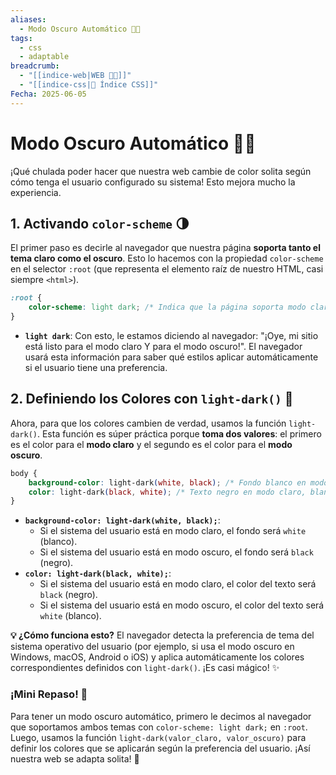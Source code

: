 ```yaml
---
aliases:
  - Modo Oscuro Automático 🌙🌗
tags:
  - css
  - adaptable
breadcrumb:
  - "[[indice-web|WEB 🔗📝]]"
  - "[[indice-css|💄 Índice CSS]]"
Fecha: 2025-06-05
---
```

# Modo Oscuro Automático 🌙🌗
¡Qué chulada poder hacer que nuestra web cambie de color solita según cómo tenga el usuario configurado su sistema! Esto mejora mucho la experiencia.
## 1. Activando `color-scheme` 🌗
El primer paso es decirle al navegador que nuestra página **soporta tanto el tema claro como el oscuro**. Esto lo hacemos con la propiedad `color-scheme` en el selector `:root` (que representa el elemento raíz de nuestro HTML, casi siempre `<html>`).
```css
:root {
	color-scheme: light dark; /* Indica que la página soporta modo claro y oscuro */
}
```
- **`light dark`**: Con esto, le estamos diciendo al navegador: "¡Oye, mi sitio está listo para el modo claro Y para el modo oscuro!". El navegador usará esta información para saber qué estilos aplicar automáticamente si el usuario tiene una preferencia.
## 2. Definiendo los Colores con `light-dark()` 🎨
Ahora, para que los colores cambien de verdad, usamos la función `light-dark()`. Esta función es súper práctica porque **toma dos valores**: el primero es el color para el **modo claro** y el segundo es el color para el **modo oscuro**.
```css
body {
	background-color: light-dark(white, black); /* Fondo blanco en modo claro, negro en modo oscuro */
	color: light-dark(black, white); /* Texto negro en modo claro, blanco en modo oscuro */
}
```
- **`background-color: light-dark(white, black);`**:
    - Si el sistema del usuario está en modo claro, el fondo será `white` (blanco).
    - Si el sistema del usuario está en modo oscuro, el fondo será `black` (negro).
- **`color: light-dark(black, white);`**:
    - Si el sistema del usuario está en modo claro, el color del texto será `black` (negro).
    - Si el sistema del usuario está en modo oscuro, el color del texto será `white` (blanco).

**💡 ¿Cómo funciona esto?** El navegador detecta la preferencia de tema del sistema operativo del usuario (por ejemplo, si usa el modo oscuro en Windows, macOS, Android o iOS) y aplica automáticamente los colores correspondientes definidos con `light-dark()`. ¡Es casi mágico! ✨
### ¡Mini Repaso! 🚀

Para tener un modo oscuro automático, primero le decimos al navegador que soportamos ambos temas con `color-scheme: light dark;` en `:root`. Luego, usamos la función `light-dark(valor_claro, valor_oscuro)` para definir los colores que se aplicarán según la preferencia del usuario. ¡Así nuestra web se adapta solita! 🤩